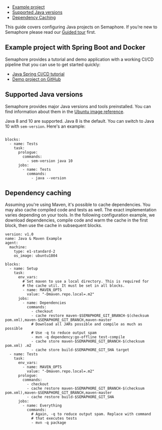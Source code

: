 * [Example project](#example-project-with-spring-boot-and-docker)
* [Supported Java versions](#supported-java-versions)
* [Dependency Caching](#dependency-caching)

This guide covers configuring Java projects on Semaphore.
If you’re new to Semaphore please read our
[Guided tour](https://docs.semaphoreci.com/article/77-getting-started) first.

## Example project with Spring Boot and Docker

Semaphore provides a tutorial and demo application with a working
CI/CD pipeline that you can use to get started quickly:

- [Java Spring CI/CD tutorial][tutorial]
- [Demo project on GitHub][demo-project]

## Supported Java versions

Semaphore provides major Java versions and tools preinstalled.
You can find information about them in the
[Ubuntu image reference](https://docs.semaphoreci.com/article/32-ubuntu-1804-image#java-and-jvm-languages).

Java 8 and 10 are supported. Java 8 is the default. You can switch to
Java 10 with `sem-version`. Here's an example:

<pre><code class="language-yaml">
blocks:
  - name: Tests
    task:
      prologue:
        commands:
          - sem-version java 10
      jobs:
        - name: Tests
          commands:
            - java --version
</code></pre>

## Dependency caching

Assuming you're using Maven, it's possible to cache dependencies.
You may also cache compiled code and tests as well. The exact
implementation varies depending on your tools.
In the following configuration example, we download dependencies, compile
code and warm the cache in the first block, then use the cache in
subsequent blocks.

<pre><code class="language-yaml">version: v1.0
name: Java & Maven Example
agent:
  machine:
    type: e1-standard-2
    os_image: ubuntu1804

blocks:
  - name: Setup
    task:
      env_vars:
        # Set maven to use a local directory. This is required for
        # the cache util. It must be set in all blocks.
        - name: MAVEN_OPTS
          value: "-Dmaven.repo.local=.m2"
      jobs:
        - name: Dependencies
          commands:
            - checkout
            - cache restore maven-$SEMAPHORE_GIT_BRANCH-$(checksum pom.xml),maven-$SEMAPHORE_GIT_BRANCH,maven-master
            # Download all JARs possible and compile as much as possible
            # Use -q to reduce output spam
            - mvn -q dependency:go-offline test-compile
            - cache store maven-$SEMAPHORE_GIT_BRANCH-$(checksum pom.xml) .m2
            - cache store build-$SEMAPHORE_GIT_SHA target
  - name: Tests
    task:
      env_vars:
        - name: MAVEN_OPTS
          value: "-Dmaven.repo.local=.m2"
      prologue:
        commands:
          - checkout
          - cache restore maven-$SEMAPHORE_GIT_BRANCH-$(checksum pom.xml),maven-$SEMAPHORE_GIT_BRANCH,maven-master
          - cache restore build-$SEMAPHORE_GIT_SHA
      jobs:
        - name: Everything
          commands:
            # Again, -q to reduce output spam. Replace with command
            # that executes tests
            - mvn -q package
</code></pre>

[tutorial]: https://docs.semaphoreci.com/article/122-java-spring-continuous-integration
[demo-project]: https://github.com/semaphoreci-demos/semaphore-demo-java-spring
